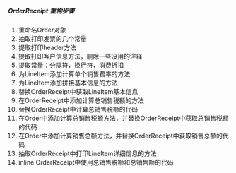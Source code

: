 ##### OrderReceipt 重构步骤

1. 重命名Order对象
2. 抽取打印发票的几个常量
3. 提取打印header方法
4. 提取打印客户信息方法，删除一些没用的注释
5. 提取常量：分隔符，换行符，消费折扣
6. 为LineItem添加计算单个销售费率的方法
7. 为LineItem添加拼接基本信息的方法
8. 替换OrderReceipt中获取LineItem基本信息
9. 在OrderReceipt中添加计算总销售税额的方法
10. 替换OrderReceipt中计算总销售税额的代码
11. 在Order中添加计算总销售税额方法，并替换OrderReceipt中获取总销售税额的代码
12. 在Order中添加计算销售总额方法，并替换OrderReceipt中获取销售总额的代码
13. 抽取OrderReceipt中打印LineItem详细信息的方法
14. inline OrderReceipt中使用总销售税额和总销售额的代码